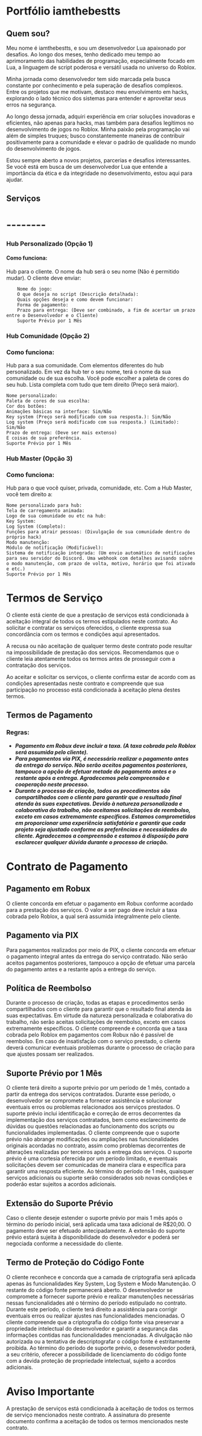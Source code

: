 # Portfólio iamthebestts

## Quem sou?

Meu nome é iamthebestts, e sou um desenvolvedor Lua apaixonado por desafios. Ao longo dos meses, tenho dedicado meu tempo ao aprimoramento das habilidades de programação, especialmente focado em Lua, a linguagem de script poderosa e versátil usada no universo do Roblox.

Minha jornada como desenvolvedor tem sido marcada pela busca constante por conhecimento e pela superação de desafios complexos. Entre os projetos que me motivam, destaco meu envolvimento em hacks, explorando o lado técnico dos sistemas para entender e aproveitar seus erros na segurança.

Ao longo dessa jornada, adquiri experiência em criar soluções inovadoras e eficientes, não apenas para hacks, mas também para desafios legítimos no desenvolvimento de jogos no Roblox. Minha paixão pela programação vai além de simples truques; busco constantemente maneiras de contribuir positivamente para a comunidade e elevar o padrão de qualidade no mundo do desenvolvimento de jogos.

Estou sempre aberto a novos projetos, parcerias e desafios interessantes. Se você está em busca de um desenvolvedor Lua que entende a importância da ética e da integridade no desenvolvimento, estou aqui para ajudar.

## Serviços
# --------
### Hub Personalizado (Opção 1)
#### Como funciona:
Hub para o cliente. O nome da hub será o seu nome (Não é permitido mudar).
O cliente deve enviar:
```exemplo
    Nome do jogo: 
    O que deseja no script (Descrição detalhada):
    Quais opções deseja e como devem funcionar:
    Forma de pagamento:
    Prazo para entrega: (Deve ser combinado, a fim de acertar um prazo entre o Desenvolvedor e o Cliente)
    Suporte Prévio por 1 Mês
```
### Hub Comunidade (Opção 2)
### Como funciona:
Hub para a sua comunidade. Com elementos diferentes do hub personalizado.
Em vez da hub ter o seu nome, terá o nome da sua comunidade ou de sua escolha.
Você pode escolher a paleta de cores do seu hub.
Lista completa com tudo que tem direito (Preço será maior).

```
Nome personalizado:
Paleta de cores de sua escolha:
Cor dos botões:
Animações básicas na interface: Sim/Não
Key system (Preço será modificado com sua resposta.): Sim/Não
Log system (Preço será modificado com sua resposta.) (Limitado): Sim/Não
Prazo de entrega: (Deve ser mais extenso)
E coisas de sua preferência.
Suporte Prévio por 1 Mês
```

### Hub Master (Opção 3)
### Como funciona:
Hub para o que você quiser, privada, comunidade, etc.
Com a Hub Master, você tem direito a:
```
Nome personalizado para hub:
Tela de carregamento animada:
Logo de sua comunidade ou etc na hub:
Key System:
Log System (Completo):
Funções para atrair pessoas: (Divulgação de sua comunidade dentro do próprio hack)
Modo manutenção:
Módulo de notificação (Modificável):
Sistema de notificação integrada: (Um envio automático de notificações para seu servidor do Discord. Uma webhook com detalhes avisando sobre o modo manutenção, com prazo de volta, motivo, horário que foi ativado e etc.)
Suporte Prévio por 1 Mês
```

# Termos de Serviço

O cliente está ciente de que a prestação de serviços está condicionada à aceitação integral de todos os termos estipulados neste contrato. Ao solicitar e contratar os serviços oferecidos, o cliente expressa sua concordância com os termos e condições aqui apresentados.

A recusa ou não aceitação de qualquer termo deste contrato pode resultar na impossibilidade de prestação dos serviços. Recomendamos que o cliente leia atentamente todos os termos antes de prosseguir com a contratação dos serviços.

Ao aceitar e solicitar os serviços, o cliente confirma estar de acordo com as condições apresentadas neste contrato e compreende que sua participação no processo está condicionada à aceitação plena destes termos.

## Termos de Pagamento
### Regras:
- ***Pagamento em Robux deve incluir a taxa. (A taxa cobrada pelo Roblox será assumida pelo cliente).***
- ***Para pagamentos via PIX, é necessário realizar o pagamento antes da entrega do serviço. Não serão aceitos pagamentos posteriores, tampouco a opção de efetuar metade do pagamento antes e o restante após a entrega. Agradecemos pela compreensão e cooperação neste processo.***
- ***Durante o processo de criação, todos os procedimentos são compartilhados com o cliente para garantir que o resultado final atenda às suas expectativas. Devido à natureza personalizada e colaborativa do trabalho, não aceitamos solicitações de reembolso, exceto em casos extremamente específicos. Estamos comprometidos em proporcionar uma experiência satisfatória e garantir que cada projeto seja ajustado conforme as preferências e necessidades do cliente. Agradecemos a compreensão e estamos à disposição para esclarecer qualquer dúvida durante o processo de criação.***

# Contrato de Pagamento

## Pagamento em Robux
O cliente concorda em efetuar o pagamento em Robux conforme acordado para a prestação dos serviços. O valor a ser pago deve incluir a taxa cobrada pelo Roblox, a qual será assumida integralmente pelo cliente.

## Pagamento via PIX
Para pagamentos realizados por meio de PIX, o cliente concorda em efetuar o pagamento integral antes da entrega do serviço contratado. Não serão aceitos pagamentos posteriores, tampouco a opção de efetuar uma parcela do pagamento antes e a restante após a entrega do serviço.

## Política de Reembolso
Durante o processo de criação, todas as etapas e procedimentos serão compartilhados com o cliente para garantir que o resultado final atenda às suas expectativas. Em virtude da natureza personalizada e colaborativa do trabalho, não serão aceitas solicitações de reembolso, exceto em casos extremamente específicos. O cliente compreende e concorda que a taxa cobrada pelo Roblox em pagamentos com Robux não é passível de reembolso. Em caso de insatisfação com o serviço prestado, o cliente deverá comunicar eventuais problemas durante o processo de criação para que ajustes possam ser realizados.

## Suporte Prévio por 1 Mês
O cliente terá direito a suporte prévio por um período de 1 mês, contado a partir da entrega dos serviços contratados. Durante esse período, o desenvolvedor se compromete a fornecer assistência e solucionar eventuais erros ou problemas relacionados aos serviços prestados. O suporte prévio inclui identificação e correção de erros decorrentes da implementação dos serviços contratados, bem como esclarecimento de dúvidas ou questões relacionadas ao funcionamento dos scripts ou funcionalidades implementadas. O cliente compreende que o suporte prévio não abrange modificações ou ampliações nas funcionalidades originais acordadas no contrato, assim como problemas decorrentes de alterações realizadas por terceiros após a entrega dos serviços. O suporte prévio é uma cortesia oferecida por um período limitado, e eventuais solicitações devem ser comunicadas de maneira clara e específica para garantir uma resposta eficiente. Ao término do período de 1 mês, quaisquer serviços adicionais ou suporte serão considerados sob novas condições e poderão estar sujeitos a acordos adicionais.

## Extensão do Suporte Prévio
Caso o cliente deseje estender o suporte prévio por mais 1 mês após o término do período inicial, será aplicada uma taxa adicional de R$20,00. O pagamento deve ser efetuado antecipadamente. A extensão do suporte prévio estará sujeita à disponibilidade do desenvolvedor e poderá ser negociada conforme a necessidade do cliente.

## Termo de Proteção do Código Fonte
O cliente reconhece e concorda que a camada de criptografia será aplicada apenas às funcionalidades Key System, Log System e Modo Manutenção. O restante do código fonte permanecerá aberto. O desenvolvedor se compromete a fornecer suporte prévio e realizar manutenções necessárias nessas funcionalidades até o término do período estipulado no contrato. Durante este período, o cliente terá direito a assistência para corrigir eventuais erros ou realizar ajustes nas funcionalidades mencionadas. O cliente compreende que a criptografia do código fonte visa preservar a propriedade intelectual do desenvolvedor e garantir a segurança das informações contidas nas funcionalidades mencionadas. A divulgação não autorizada ou a tentativa de descriptografar o código fonte é estritamente proibida. Ao término do período de suporte prévio, o desenvolvedor poderá, a seu critério, oferecer a possibilidade de licenciamento do código fonte com a devida proteção de propriedade intelectual, sujeito a acordos adicionais.

# Aviso Importante
A prestação de serviços está condicionada à aceitação de todos os termos de serviço mencionados neste contrato. A assinatura do presente documento confirma a aceitação de todos os termos mencionados neste contrato.

